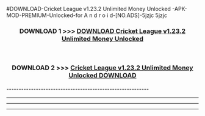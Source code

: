 #DOWNLOAD-Cricket League v1.23.2 Unlimited Money Unlocked -APK-MOD-PREMIUM-Unlocked-for A n d r o i d-[NO.ADS]-5jzjc 5jzjc 



<div align="center">

<h3>DOWNLOAD 1 >>> <a href="https://getmod2.web.app/?judul=Cricket League v1.23.2 Unlimited Money Unlocked ">DOWNLOAD Cricket League v1.23.2 Unlimited Money Unlocked </a></h3><br>

<h3>DOWNLOAD 2 >>> <a href="https://getmod2.web.app/?judul=Cricket League v1.23.2 Unlimited Money Unlocked ">Cricket League v1.23.2 Unlimited Money Unlocked  DOWNLOAD </a></h3>

</div>
----------------------------------------------------------

----------------------------------------------------------

----------------------------------------------------------

----------------------------------------------------------



